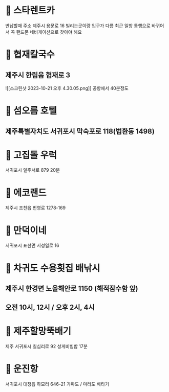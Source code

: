 # 📌 스타렌트카

반납할때 주소
제주시 용문로 16
빌리는곳이랑 입구가 다름
최근 일방 통행으로 바뀌어서 꼭 핸드폰 네비게이션으로 찾아야 해요


# 📌 협재칼국수

## 제주시 한림음 협재로 3

![[스크린샷 2023-10-21 오후 4.30.05.png]]
공항에서 40분정도

# 📌 **섬오름** 호텔

## 제주특별자치도 서귀포시 막숙포로 118(법환동 1498)


# 📌 고집돌 우럭
서귀포시 일주서로 879
20분

# 📌 에코랜드
제주시 조천읍 번영로 1278-169

# 📌 만덕이네
서귀포시 표선면 서성일로 16

# 📌 차귀도 수용횟집 배낚시

## 제주시 한경면 노을해안로 1150 (해적잠수함 앞)

## 오전 10시, 12시 / 오후 2시, 4시

# 📌 제주할망뚝배기

제주 서귀포시 칠십리로 92
성게비빔밥
17분
# 📌 운진항
서귀포시 대정읍 하모리 646-21
가파도 / 마라도 배타기
